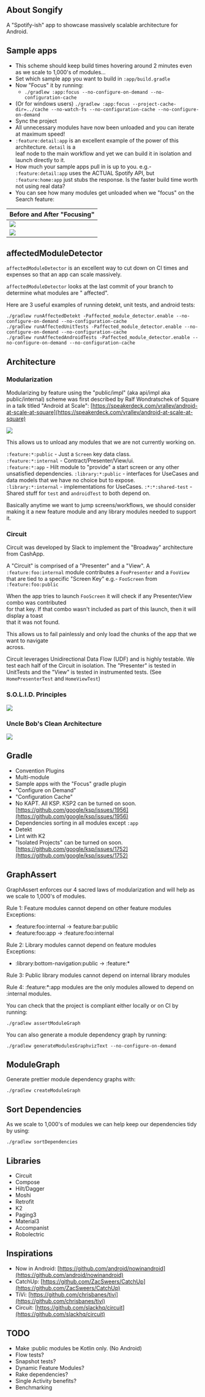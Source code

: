 ## About Songify

A "Spotify-ish" app to showcase massively scalable architecture for Android.

## Sample apps

- This scheme should keep build times hovering around 2 minutes even as we scale to 1,000's of
  modules...
- Set which sample app you want to build in `:app/build.gradle`
- Now "Focus" it by running:
    - `./gradlew :app:focus --no-configure-on-demand --no-configuration-cache`
- (Or for windows
  users) `./gradlew :app:focus --project-cache-dir=../cache --no-watch-fs --no-configuration-cache --no-configure-on-demand`
- Sync the project
- All unnecessary modules have now been unloaded and you can iterate at maximum speed!
- `:feature:detail:app` is an excellent example of the power of this architecture. `detail` is a  
  leaf node to the main workflow and yet we can build it in isolation and launch directly to it.
- How much your sample apps pull in is up to you. e.g.- `:feature:detail:app` uses the ACTUAL
  Spotify API, but `:feature:home:app` just stubs the response. Is the faster build time worth not
  using real data?
- You can see how many modules get unloaded when we "focus" on the Search feature:

| Before and After "Focusing" |
|-----------------------------|
| ![](images/all.webp)         |
| ![](images/search.webp)      |

## affectedModuleDetector

`affectedModuleDetector` is an excellent way to cut down on CI times and expenses so that an app
can scale massively.

`affectedModuleDetector` looks at the last commit of your branch to determine what modules are "
affected".

Here are 3 useful examples of running detekt, unit tests, and android tests:

`./gradlew runAffectedDetekt -Paffected_module_detector.enable --no-configure-on-demand --no-configuration-cache`  
`./gradlew runAffectedUnitTests -Paffected_module_detector.enable --no-configure-on-demand --no-configuration-cache`  
`./gradlew runAffectedAndroidTests -Paffected_module_detector.enable --no-configure-on-demand --no-configuration-cache`

## Architecture

### Modularization

Modularizing by feature using the "public/impl" (aka api/impl aka public/internal) scheme was
first described by Ralf Wondratschek of Square in a talk titled "Android at Scale":
[https://speakerdeck.com/vrallev/android-at-scale-at-square](https://speakerdeck.com/vrallev/android-at-scale-at-square)


![](images/api-impl.webp)

This allows us to unload any modules that we are not currently working on.

`:feature:*:public` - Just a `Screen` key data class.  
`:feature:*:internal` - Contract/Presenter/View/ui.  
`:feature:*:app` - Hilt module to "provide" a start screen or any other unsatisfied dependencies.
`:library:*:public` - interfaces for UseCases and data models that we have no choice but to
expose.  
`:library:*:internal` - implementations for UseCases.
`:*:*:shared-test` - Shared stuff for `test` and `androidTest` to both depend on.

Basically anytime we want to jump screens/workflows, we should consider making it a new feature
module and any library modules needed to support it.

### Circuit

Circuit was developed by Slack to implement the "Broadway" architecture from CashApp.

A "Circuit" is comprised of a "Presenter" and a "View". A `:feature:foo:internal` module
contributes a `FooPresenter` and a `FooView` that are tied to a specific "Screen Key"
e.g.- `FooScreen` from `:feature:foo:public`

When the app tries to launch `FooScreen` it will check if any Presenter/View combo was contributed  
for that key. If that combo wasn't included as part of this launch, then it will display a toast  
that it was not found.

This allows us to fail painlessly and only load the chunks of the app that we want to navigate  
across.

Circuit leverages Unidirectional Data Flow (UDF) and is highly testable. We test each half of the
Circuit in isolation. The "Presenter" is tested in UnitTests and the "View" is tested in
instrumented tests.  (See `HomePresenterTest` and `HomeViewTest`)

### S.O.L.I.D. Principles
![](images/solid.webp)

### Uncle Bob's Clean Architecture
![](images/clean.webp)

## Gradle

- Convention Plugins
- Multi-module
- Sample apps with the "Focus" gradle plugin
- "Configure on Demand"
- "Configuration Cache"
- No KAPT. All KSP. KSP2 can be turned on soon. [https://github.com/google/ksp/issues/1956](https://github.com/google/ksp/issues/1956)
- Dependencies sorting in all modules except `:app`
- Detekt
- Lint with K2
- "Isolated Projects" can be turned on soon. [https://github.com/google/ksp/issues/1752](https://github.com/google/ksp/issues/1752)

## GraphAssert

GraphAssert enforces our 4 sacred laws of modularization and will help as we scale to 1,000's of
modules.

Rule 1: Feature modules cannot depend on other feature modules  
Exceptions:

- :feature:foo:internal -> feature:bar:public
- :feature:foo:app -> :feature:foo:internal

Rule 2: Library modules cannot depend on feature modules  
Exceptions:

- :library:bottom-navigation:public -> :feature:*

Rule 3: Public library modules cannot depend on internal library modules

Rule 4: :feature:*:app modules are the only modules allowed to depend on :internal modules.

You can check that the project is compliant either locally or on CI by running:

`./gradlew assertModuleGraph`

You can also generate a module dependency graph by running:

`./gradlew generateModulesGraphvizText --no-configure-on-demand`

## ModuleGraph

Generate prettier module dependency graphs with:

`./gradlew createModuleGraph`

## Sort Dependencies

As we scale to 1,000's of modules we can help keep our dependencies tidy by using:

`./gradlew sortDependencies`

## Libraries

- Circuit
- Compose
- Hilt/Dagger
- Moshi
- Retrofit
- K2
- Paging3
- Material3
- Accompanist
- Robolectric

## Inspirations

- Now in Android: [https://github.com/android/nowinandroid](https://github.com/android/nowinandroid)
- CatchUp: [https://github.com/ZacSweers/CatchUp](https://github.com/ZacSweers/CatchUp)
- TiVi: [https://github.com/chrisbanes/tivi](https://github.com/chrisbanes/tivi)
- Circuit: [https://github.com/slackhq/circuit](https://github.com/slackhq/circuit)

## TODO

- Make :public modules be Kotlin only. (No Android)
- Flow tests?
- Snapshot tests?
- Dynamic Feature Modules?
- Rake dependencies?
- Single Activity benefits?
- Benchmarking
